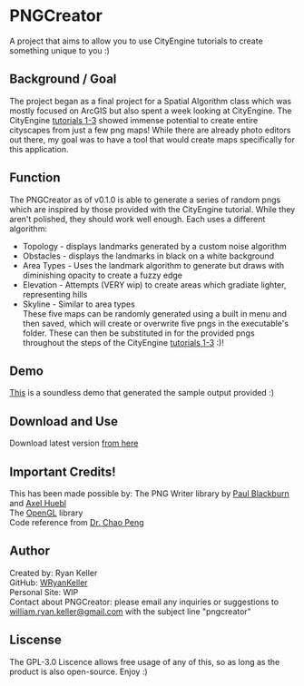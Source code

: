 # PNGCreator
A project that aims to allow you to use CityEngine tutorials to create something unique to you :)

## Background / Goal
The project began as a final project for a Spatial Algorithm class which was mostly focused on ArcGIS but also spent a week looking at CityEngine. The CityEngine [tutorials 1-3](https://doc.arcgis.com/en/cityengine/latest/tutorials/tutorial-1-essential-skills.htm) showed immense potential to create entire cityscapes from just a few png maps! While there are already photo editors out there, my goal was to have a tool that would create maps specifically for this application.  

## Function
The PNGCreator as of v0.1.0 is able to generate a series of random pngs which are inspired by those provided with the CityEngine tutorial. While they aren't polished, they should work well enough. Each uses a different algorithm:
- Topology - displays landmarks generated by a custom noise algorithm
- Obstacles - displays the landmarks in black on a white background
- Area Types - Uses the landmark algorithm to generate but draws with diminishing opacity to create a fuzzy edge
- Elevation - Attempts (VERY wip) to create areas which gradiate lighter, representing hills
- Skyline - Similar to area types  
These five maps can be randomly generated using a built in menu and then saved, which will create or overwrite five pngs in the executable's folder. These can then be substituted in for the provided pngs throughout the steps of the CityEngine [tutorials 1-3](https://doc.arcgis.com/en/cityengine/latest/tutorials/tutorial-1-essential-skills.htm) :)!

## Demo
[This](https://www.youtube.com/watch?v=OE9DkvGlNN8) is a soundless demo that generated the sample output provided :)

## Download and Use
Download latest version [from here](https://github.com/WRyanKeller/PNGCreator/)

## Important Credits!
This has been made possible by:
The PNG Writer library by [Paul Blackburn](https://github.com/individual61) and [Axel Huebl](https://github.com/ax3l)  
The [OpenGL](https://www.opengl.org/) library  
Code reference from [Dr. Chao Peng](https://people.rit.edu/cxpigm/)  

## Author
Created by: Ryan Keller  
GitHub: [WRyanKeller](https://github.com/WRyanKeller/)  
Personal Site: WIP  
Contact about PNGCreator: please email any inquiries or suggestions to william.ryan.keller@gmail.com with the subject line "pngcreator"  

## Liscense
The GPL-3.0 Liscence allows free usage of any of this, so as long as the product is also open-source. Enjoy :)
